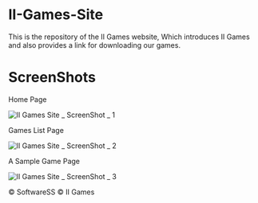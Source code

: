 # II-Games-Site
This is the repository of the II Games website, Which introduces II Games and also provides a link for downloading our games.

# ScreenShots
Home Page

![II Games Site _ ScreenShot _ 1](https://user-images.githubusercontent.com/69199901/173197250-8ce6bd74-9d3a-4a2e-8d8f-165ac68ff4d5.jpeg)


Games List Page

![II Games Site _ ScreenShot _ 2](https://user-images.githubusercontent.com/69199901/173197259-0577de5d-b367-444f-8c9d-831b2944173b.jpeg)


A Sample Game Page

![II Games Site _ ScreenShot _ 3](https://user-images.githubusercontent.com/69199901/173197307-bcac1a96-b0d5-4c5d-a4f6-74c90bfb01d0.jpeg)

© SoftwareSS
© II Games

